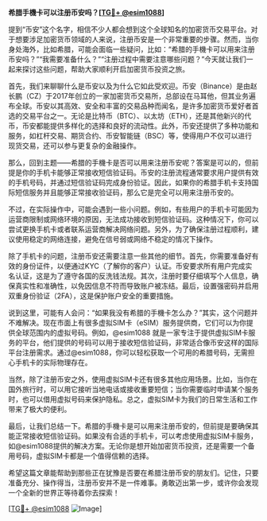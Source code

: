 **希腊手機卡可以注册币安吗？[[TG💪+ @esim1088](https://t.me/s/esim1088)]**

提到“币安”这个名字，相信不少人都会想到这个全球知名的加密货币交易平台。对于想要涉足加密货币领域的人来说，注册币安是一个非常重要的步骤。然而，当你身处海外，比如希腊，可能会面临一些疑问，比如：“希腊的手機卡可以用来注册币安吗？”“我需要准备什么？”“注册过程中需要注意哪些问题？”今天就让我们一起来探讨这些问题，帮助大家顺利开启加密货币投资之旅。

首先，我们来聊聊什么是币安以及为什么它如此受欢迎。币安（Binance）是由赵长鹏（CZ）于2017年创立的一家加密货币交易所，总部设在马耳他，但其业务遍布全球。币安以其高效、安全和丰富的交易品种而闻名，是许多加密货币爱好者首选的交易平台之一。无论是比特币（BTC）、以太坊（ETH），还是其他新兴的代币，币安都能提供多样化的选择和良好的流动性。此外，币安还提供了多种功能和服务，如杠杆交易、期货合约、币安智能链（BSC）等，使得用户不仅可以进行现货交易，还可以参与更复杂的金融操作。

那么，回到主题——希腊的手機卡是否可以用来注册币安呢？答案是可以的，但前提是你的手机卡能够正常接收短信验证码。币安的注册流程通常要求用户提供有效的手机号码，并通过短信验证码完成身份验证。因此，如果你的希腊手机卡支持国际短信服务并且能够正常接收验证码，那么它是完全可以用来注册币安的。

不过，在实际操作中，可能会遇到一些小问题。例如，有些用户的手机卡可能因为运营商限制或网络环境的原因，无法成功接收到短信验证码。这种情况下，你可以尝试更换手机卡或者联系运营商解决网络问题。另外，为了确保注册过程顺利，建议使用稳定的网络连接，避免在信号弱或网络不稳定的情况下操作。

除了手机卡的问题，注册币安还需要注意一些其他的细节。首先，你需要准备好有效的身份证件，以便通过KYC（了解你的客户）认证。币安要求所有用户完成实名认证，这是为了遵守各国的反洗钱法规。其次，注册时要仔细填写个人信息，确保真实性和准确性，以免因信息不符而导致账户被冻结。最后，设置强密码并启用双重身份验证（2FA），这是保护账户安全的重要措施。

说到这里，可能有人会问：“如果我没有希腊的手機卡怎么办？”其实，这个问题并不难解决。现在市面上有很多虚拟SIM卡（eSIM）服务提供商，它们可以为你提供全球范围内的虚拟号码。例如，@esim1088 就是一家专注于提供虚拟SIM卡服务的平台，他们提供的号码可以用于接收短信验证码，非常适合像币安这样的国际平台注册需求。通过@esim1088，你可以轻松获取一个可用的希腊号码，无需担心手机卡的实际物理存在。

当然，除了注册币安之外，使用虚拟SIM卡还有很多其他应用场景。比如，当你在国外旅行时，可以用它接听当地电话或接收重要短信；当你需要临时申请某个服务时，也可以借用虚拟号码来保护隐私。总之，虚拟SIM卡为我们的日常生活和工作带来了极大的便利。

最后，让我们总结一下。希腊的手機卡是可以用来注册币安的，但前提是要确保其能正常接收短信验证码。如果没有合适的手机卡，可以考虑使用虚拟SIM卡服务，如@esim1088提供的解决方案。无论你是想开始加密货币投资，还是需要一个备用号码，虚拟SIM卡都是一个值得信赖的选择。

希望这篇文章能帮助到那些正在犹豫是否要在希腊注册币安的朋友们。记住，只要准备充分、操作得当，注册币安并不是一件难事。勇敢迈出第一步，或许你会发现一个全新的世界正等待着你去探索！

[[TG💪+ @esim1088](https://t.me/s/esim1088) ![Image](https://i.postimg.cc/4NQfJmqS/Snipaste-2025-05-13-00-14-12.png)]